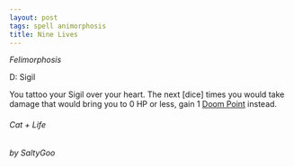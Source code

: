 ```yaml
---
layout: post
tags: spell animorphosis
title: Nine Lives
---
```


*Felimorphosis*

D: Sigil

You tattoo your Sigil over your heart. The next [dice] times you would take damage that would bring you to 0 HP or less, gain 1 [Doom Point](/class/magic-user) instead.
###### Cat + Life
###### by SaltyGoo
